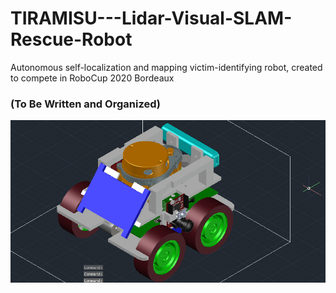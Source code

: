 # TIRAMISU---Lidar-Visual-SLAM-Rescue-Robot
Autonomous self-localization and mapping victim-identifying robot, created to compete in RoboCup 2020 Bordeaux

### (To Be Written and Organized)

![GitHub Logo](TIRAMISU_CAD.png)
